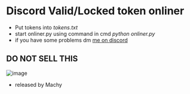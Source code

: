 # Discord Valid/Locked token onliner

- Put tokens into *tokens.txt*
- start onliner.py using command in cmd *python onliner.py*
- if you have some problems dm <a href="https://discord.com/users/931226381721952296">me on discord</a>

## DO NOT SELL THIS

![image](https://user-images.githubusercontent.com/73886034/170107247-19d17720-7fe7-4a36-a5a2-a5860b7906ab.png)

- released by Machy
